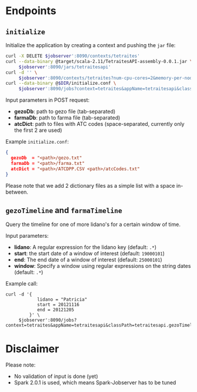 # Endpoints

## `initialize`

Initialize the application by creating a context and pushing the `jar` file:

```bash
curl -X DELETE $jobserver':8090/contexts/tetraites'
curl --data-binary @target/scala-2.11/TetraitesAPI-assembly-0.0.1.jar \
     $jobserver':8090/jars/tetraitesapi'
curl -d '' \
     $jobserver':8090/contexts/tetraites?num-cpu-cores=2&memory-per-node=1g'
curl --data-binary @$DIR/initialize.conf \
     $jobserver':8090/jobs?context=tetraites&appName=tetraitesapi&classPath=tetraitesapi.initialize'
```

Input parameters in POST request:

- __gezoDb__: path to gezo file (tab-separated)
- __farmaDb__: path to farma file (tab-separated)
- __atcDict__: path to files with ATC codes (space-separated, currently only the first 2 are used)

Example `initialize.conf`:

```json
{
  gezoDb  = "<path>/gezo.txt"
  farmaDb = "<path>/farma.txt"
  atcDict = "<path>/ATCDPP.CSV <path>/atcCodes.txt"
}
```

Please note that we add 2 dictionary files as a simple list with a space in-between.




## `gezoTimeline` and `farmaTimeline`

Query the timeline for one of more lidano's for a certain window of time.

Input parameters:

- __lidano__: A regular expression for the lidano key (default: `.*`)
- __start__: the start date of a window of interest (default: `19000101`)
- __end__: The end date of a window of interest (default: `25000101`)
- __window__: Specify a window using regular expressions on the string dates (default: `.*`)

Example call:

```
curl -d '{
            lidano = "Patricia"
            start = 20121116
            end = 20121205
         }' \
     $jobserver':8090/jobs?context=tetraites&appName=tetraitesapi&classPath=tetraitesapi.gezoTimeline&sync=true'
```


# Disclaimer

Please note:

- No validation of input is done (yet)
- Spark 2.0.1 is used, which means Spark-Jobserver has to be tuned
